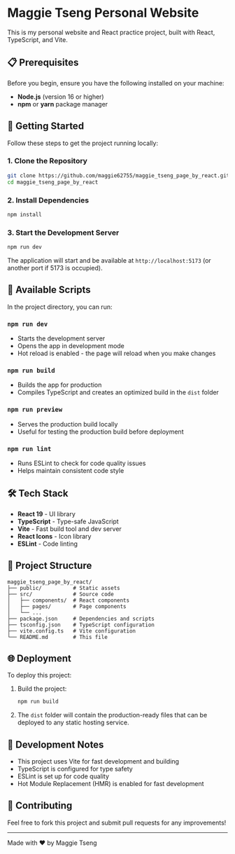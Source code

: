 # Maggie Tseng Personal Website

This is my personal website and React practice project, built with React, TypeScript, and Vite.

## 📋 Prerequisites

Before you begin, ensure you have the following installed on your machine:
- **Node.js** (version 16 or higher)
- **npm** or **yarn** package manager

## 🚀 Getting Started

Follow these steps to get the project running locally:

### 1. Clone the Repository

```bash
git clone https://github.com/maggie62755/maggie_tseng_page_by_react.git
cd maggie_tseng_page_by_react
```

### 2. Install Dependencies

```bash
npm install
```

### 3. Start the Development Server

```bash
npm run dev
```

The application will start and be available at `http://localhost:5173` (or another port if 5173 is occupied).

## 📜 Available Scripts

In the project directory, you can run:

### `npm run dev`
- Starts the development server
- Opens the app in development mode
- Hot reload is enabled - the page will reload when you make changes

### `npm run build`
- Builds the app for production
- Compiles TypeScript and creates an optimized build in the `dist` folder

### `npm run preview`
- Serves the production build locally
- Useful for testing the production build before deployment

### `npm run lint`
- Runs ESLint to check for code quality issues
- Helps maintain consistent code style

## 🛠️ Tech Stack

- **React 19** - UI library
- **TypeScript** - Type-safe JavaScript
- **Vite** - Fast build tool and dev server
- **React Icons** - Icon library
- **ESLint** - Code linting

## 📁 Project Structure

```
maggie_tseng_page_by_react/
├── public/          # Static assets
├── src/             # Source code
│   ├── components/  # React components
│   ├── pages/       # Page components
│   └── ...
├── package.json     # Dependencies and scripts
├── tsconfig.json    # TypeScript configuration
├── vite.config.ts   # Vite configuration
└── README.md        # This file
```

## 🌐 Deployment

To deploy this project:

1. Build the project:
   ```bash
   npm run build
   ```

2. The `dist` folder will contain the production-ready files that can be deployed to any static hosting service.

## 📝 Development Notes

- This project uses Vite for fast development and building
- TypeScript is configured for type safety
- ESLint is set up for code quality
- Hot Module Replacement (HMR) is enabled for fast development

## 🤝 Contributing

Feel free to fork this project and submit pull requests for any improvements!

---

Made with ❤️ by Maggie Tseng
